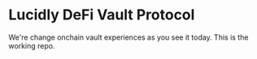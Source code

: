 # Lucidly DeFi Vault Protocol 

We're change onchain vault experiences as you see it today. This is the working repo.
